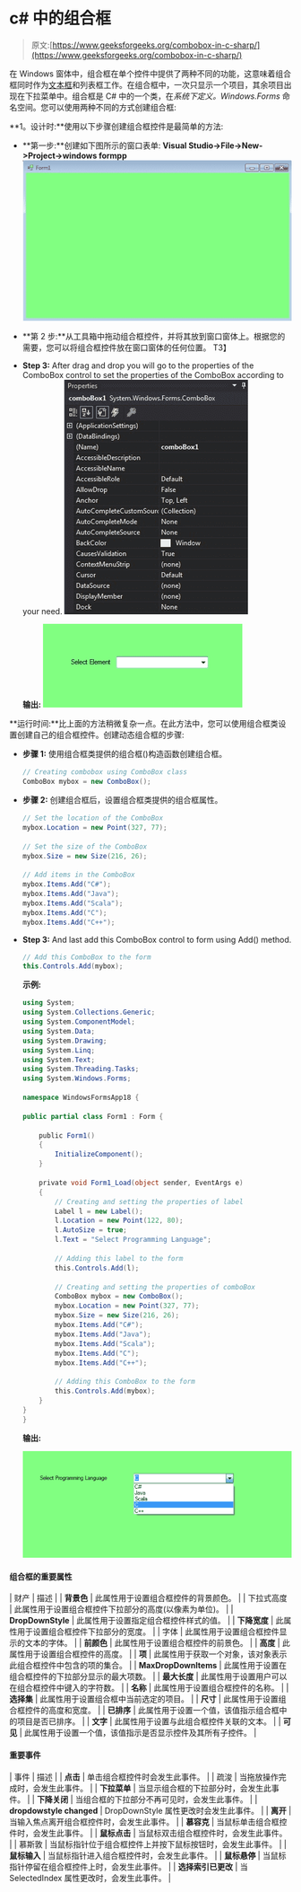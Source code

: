 # c# 中的组合框

> 原文:[https://www.geeksforgeeks.org/combobox-in-c-sharp/](https://www.geeksforgeeks.org/combobox-in-c-sharp/)

在 Windows 窗体中，组合框在单个控件中提供了两种不同的功能，这意味着组合框同时作为[文本框](https://www.geeksforgeeks.org/c-sharp-textbox-controls/)和列表框工作。在组合框中，一次只显示一个项目，其余项目出现在下拉菜单中。组合框是 C# 中的一个类，在*系统下定义。Windows.Forms* 命名空间。您可以使用两种不同的方式创建组合框:

**1。设计时:**使用以下步骤创建组合框控件是最简单的方法:

*   **第一步:**创建如下图所示的窗口表单:
    **Visual Studio->File->New->Project->windows formpp**
    ![](img/f1d477c51402b2df11d7ed28eee617fe.png)
*   **第 2 步:**从工具箱中拖动组合框控件，并将其放到窗口窗体上。根据您的需要，您可以将组合框控件放在窗口窗体的任何位置。
    T3】
*   **Step 3:** After drag and drop you will go to the properties of the ComboBox control to set the properties of the ComboBox according to your need.
    ![](img/331044df60d18d1376b1020f30bc5c30.png)

    **输出:**
    ![](img/255b3495c38c9f579e746109baa59377.png)

**运行时间:**比上面的方法稍微复杂一点。在此方法中，您可以使用组合框类设置创建自己的组合框控件。创建动态组合框的步骤:

*   **步骤 1:** 使用组合框类提供的组合框()构造函数创建组合框。

    ```cs
    // Creating combobox using ComboBox class
    ComboBox mybox = new ComboBox();

    ```

*   **步骤 2:** 创建组合框后，设置组合框类提供的组合框属性。

    ```cs
    // Set the location of the ComboBox 
    mybox.Location = new Point(327, 77);

    // Set the size of the ComboBox
    mybox.Size = new Size(216, 26);

    // Add items in the ComboBox
    mybox.Items.Add("C#");
    mybox.Items.Add("Java");
    mybox.Items.Add("Scala");
    mybox.Items.Add("C");
    mybox.Items.Add("C++");

    ```

*   **Step 3:** And last add this ComboBox control to form using Add() method.

    ```cs
    // Add this ComboBox to the form
    this.Controls.Add(mybox);

    ```

    **示例:**

    ```cs
    using System;
    using System.Collections.Generic;
    using System.ComponentModel;
    using System.Data;
    using System.Drawing;
    using System.Linq;
    using System.Text;
    using System.Threading.Tasks;
    using System.Windows.Forms;

    namespace WindowsFormsApp18 {

    public partial class Form1 : Form {

        public Form1()
        {
            InitializeComponent();
        }

        private void Form1_Load(object sender, EventArgs e)
        {
            // Creating and setting the properties of label
            Label l = new Label();
            l.Location = new Point(122, 80);
            l.AutoSize = true;
            l.Text = "Select Programming Language";

            // Adding this label to the form
            this.Controls.Add(l);

            // Creating and setting the properties of comboBox
            ComboBox mybox = new ComboBox();
            mybox.Location = new Point(327, 77);
            mybox.Size = new Size(216, 26);
            mybox.Items.Add("C#");
            mybox.Items.Add("Java");
            mybox.Items.Add("Scala");
            mybox.Items.Add("C");
            mybox.Items.Add("C++");

            // Adding this ComboBox to the form
            this.Controls.Add(mybox);
        }
    }
    }
    ```

    **输出:**

    ![](img/84256334e3f283f6930735c20c158354.png)

#### 组合框的重要属性

| 财产 | 描述 |
| **背景色** | 此属性用于设置组合框控件的背景颜色。 |
| 下拉式高度 | 此属性用于设置组合框控件下拉部分的高度(以像素为单位)。 |
| **DropDownStyle** | 此属性用于设置指定组合框控件样式的值。 |
| **下降宽度** | 此属性用于设置组合框控件下拉部分的宽度。 |
| 字体 | 此属性用于设置组合框控件显示的文本的字体。 |
| **前颜色** | 此属性用于设置组合框控件的前景色。 |
| **高度** | 此属性用于设置组合框控件的高度。 |
| **项** | 此属性用于获取一个对象，该对象表示此组合框控件中包含的项的集合。 |
| **MaxDropDownItems** | 此属性用于设置在组合框控件的下拉部分显示的最大项数。 |
| **最大长度** | 此属性用于设置用户可以在组合框控件中键入的字符数。 |
| **名称** | 此属性用于设置组合框控件的名称。 |
| **选择集** | 此属性用于设置组合框中当前选定的项目。 |
| **尺寸** | 此属性用于设置组合框控件的高度和宽度。 |
| **已排序** | 此属性用于设置一个值，该值指示组合框中的项目是否已排序。 |
| **文字** | 此属性用于设置与此组合框控件关联的文本。 |
| **可见** | 此属性用于设置一个值，该值指示是否显示控件及其所有子控件。 |

#### 重要事件

| 事件 | 描述 |
| **点击** | 单击组合框控件时会发生此事件。 |
| 疏浚 | 当拖放操作完成时，会发生此事件。 |
| **下拉菜单** | 当显示组合框的下拉部分时，会发生此事件。 |
| **下降关闭** | 当组合框的下拉部分不再可见时，会发生此事件。 |
| **dropdowstyle changed** | DropDownStyle 属性更改时会发生此事件。 |
| **离开** | 当输入焦点离开组合框控件时，会发生此事件。 |
| **慕容克** | 当鼠标单击组合框控件时，会发生此事件。 |
| **鼠标点击** | 当鼠标双击组合框控件时，会发生此事件。 |
| 慕斯敦 | 当鼠标指针位于组合框控件上并按下鼠标按钮时，会发生此事件。 |
| **鼠标输入** | 当鼠标指针进入组合框控件时，会发生此事件。 |
| **鼠标悬停** | 当鼠标指针停留在组合框控件上时，会发生此事件。 |
| **选择索引已更改** | 当 SelectedIndex 属性更改时，会发生此事件。 |